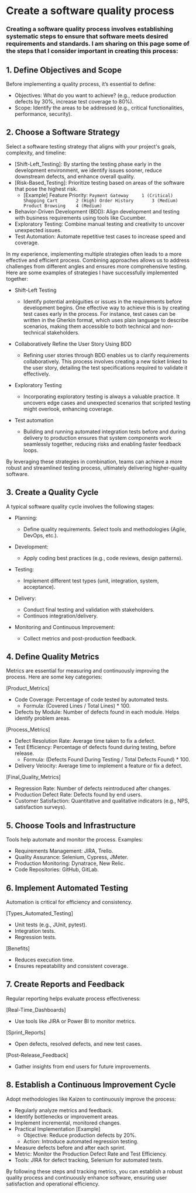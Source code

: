 # Create a software quality process

### Creating a software quality process involves establishing systematic steps to ensure that software meets desired requirements and standards. I am sharing on this page some of the steps that I consider important in creating this process:

## 1. Define Objectives and Scope
Before implementing a quality process, it’s essential to define:

* Objectives: What do you want to achieve? (e.g., reduce production defects by 30%, increase test coverage to 80%).
* Scope: Identify the areas to be addressed (e.g., critical functionalities, performance, security).

## 2. Choose a Software Strategy
Select a software testing strategy that aligns with your project's goals, complexity, and timeline:

* [Shift-Left_Testing]: By starting the testing phase early in the development environment, we identify issues sooner, reduce downstream defects, and enhance overall quality.
* [Risk-Based_Testing]: Prioritize testing based on areas of the software that pose the highest risk.
    - [Example] Feature Priority: 
           `Payment Gateway	    1 (Critical)
            Shopping Cart	    2 (High)
            Order History	    3 (Medium)
            Product Browsing	4 (Medium) `
* Behavior-Driven Development (BDD): Align development and testing with business requirements using tools like Cucumber.
* Exploratory Testing: Combine manual testing and creativity to uncover unexpected issues.
* Test Automation: Automate repetitive test cases to increase speed and coverage.

In my experience, implementing multiple strategies often leads to a more effective and efficient process. Combining approaches allows us to address challenges from different angles and ensures more comprehensive testing.
Here are some examples of strategies I have successfully implemented together:

* Shift-Left Testing
    - Identify potential ambiguities or issues in the requirements before development begins. One effective way to achieve this is by creating test cases early in the process. For instance, test cases can be written in the Gherkin format, which uses plain language to describe scenarios, making them accessible to both technical and non-technical stakeholders.

* Collaboratively Refine the User Story Using BDD
    - Refining user stories through BDD enables us to clarify requirements collaboratively. This process involves creating a new ticket linked to the user story, detailing the test specifications required to validate it effectively.

* Exploratory Testing
    - Incorporating exploratory testing is always a valuable practice. It uncovers edge cases and unexpected scenarios that scripted testing might overlook, enhancing coverage.

* Test automation
    - Building and running automated integration tests before and during delivery to production ensures that system components work seamlessly together, reducing risks and enabling faster feedback loops.

By leveraging these strategies in combination, teams can achieve a more robust and streamlined testing process, ultimately delivering higher-quality software.

## 3. Create a Quality Cycle
A typical software quality cycle involves the following stages:

* Planning:
    - Define quality requirements. Select tools and methodologies (Agile, DevOps, etc.).

* Development:
    - Apply coding best practices (e.g., code reviews, design patterns).

* Testing:
    - Implement different test types (unit, integration, system, acceptance).

* Delivery:
    - Conduct final testing and validation with stakeholders.
    - Continuos integration/delivery.

* Monitoring and Continuous Improvement:
    - Collect metrics and post-production feedback.

## 4. Define Quality Metrics
Metrics are essential for measuring and continuously improving the process. Here are some key categories:

[Product_Metrics]

* Code Coverage: Percentage of code tested by automated tests.
    - Formula: (Covered Lines / Total Lines) * 100.
* Defects by Module: Number of defects found in each module. Helps identify problem areas.

[Process_Metrics]

* Defect Resolution Rate: Average time taken to fix a defect.
* Test Efficiency: Percentage of defects found during testing, before release.
    - Formula: (Defects Found During Testing / Total Defects Found) * 100.
* Delivery Velocity: Average time to implement a feature or fix a defect.

[Final_Quality_Metrics]

* Regression Rate: Number of defects reintroduced after changes.
* Production Defect Rate: Defects found by end users.
* Customer Satisfaction: Quantitative and qualitative indicators (e.g., NPS, satisfaction surveys).

## 5. Choose Tools and Infrastructure
Tools help automate and monitor the process. Examples:

* Requirements Management: JIRA, Trello.
* Quality Assurance: Selenium, Cypress, JMeter.
* Production Monitoring: Dynatrace, New Relic.
* Code Repositories: GitHub, GitLab.

## 6. Implement Automated Testing
Automation is critical for efficiency and consistency.

[Types_Automated_Testing]
* Unit tests (e.g., JUnit, pytest).
* Integration tests.
* Regression tests.

[Benefits]
* Reduces execution time.
* Ensures repeatability and consistent coverage.

## 7. Create Reports and Feedback
Regular reporting helps evaluate process effectiveness:

[Real-Time_Dashboards]
* Use tools like JIRA or Power BI to monitor metrics.

[Sprint_Reports]
* Open defects, resolved defects, and new test cases.

[Post-Release_Feedback]
* Gather insights from end users for future improvements.

## 8. Establish a Continuous Improvement Cycle
Adopt methodologies like Kaizen to continuously improve the process:

* Regularly analyze metrics and feedback.
* Identify bottlenecks or improvement areas.
* Implement incremental, monitored changes.
* Practical Implementation [Example] 
    - Objective: Reduce production defects by 20%.
    - Action: Introduce automated regression testing.
* Measure defects before and after each sprint.
* Metric: Monitor the Production Defect Rate and Test Efficiency.
* Tools: JIRA for defect tracking, Selenium for automated tests.

By following these steps and tracking metrics, you can establish a robust quality process and continuously enhance software, ensuring user satisfaction and operational efficiency.
